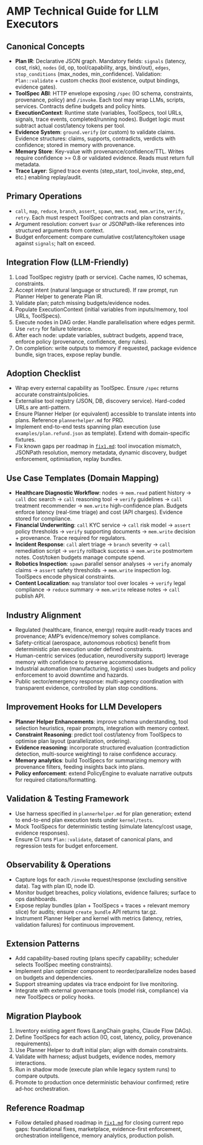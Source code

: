 # AMP Technical Guide for LLM Executors

## Canonical Concepts
- **Plan IR**: Declarative JSON graph. Mandatory fields: `signals` (latency, cost, risk), `nodes` (id, op, tool/capability, args, bind/out), `edges`, `stop_conditions` (max_nodes, min_confidence). Validation: `Plan::validate` + custom checks (tool existence, output bindings, evidence gates).
- **ToolSpec ABI**: HTTP envelope exposing `/spec` (IO schema, constraints, provenance, policy) and `/invoke`. Each tool may wrap LLMs, scripts, services. Contracts define budgets and policy hints.
- **ExecutionContext**: Runtime state (variables, ToolSpecs, tool URLs, signals, trace events, completed/running nodes). Budget logic must subtract actual cost/latency tokens per tool.
- **Evidence System**: `ground.verify` (or custom) to validate claims. Evidence structures: claims, supports, contradicts, verdicts with confidence; stored in memory with provenance.
- **Memory Store**: Key-value with provenance/confidence/TTL. Writes require confidence >= 0.8 or validated evidence. Reads must return full metadata.
- **Trace Layer**: Signed trace events (step_start, tool_invoke, step_end, etc.) enabling replay/audit.

## Primary Operations
- `call`, `map`, `reduce`, `branch`, `assert`, `spawn`, `mem.read`, `mem.write`, `verify`, `retry`. Each must respect ToolSpec contracts and plan constraints.
- Argument resolution: convert `$var` or JSONPath-like references into structured arguments from context.
- Budget enforcement: compare cumulative cost/latency/token usage against `signals`; halt on exceed.

## Integration Flow (LLM-Friendly)
1. Load ToolSpec registry (path or service). Cache names, IO schemas, constraints.
2. Accept intent (natural language or structured). If raw prompt, run Planner Helper to generate Plan IR.
3. Validate plan; patch missing budgets/evidence nodes.
4. Populate ExecutionContext (initial variables from inputs/memory, tool URLs, ToolSpecs).
5. Execute nodes in DAG order. Handle parallelisation where edges permit. Use `retry` for failure tolerance.
6. After each node: update variables, subtract budgets, append trace, enforce policy (provenance, confidence, deny rules).
7. On completion: write outputs to memory if requested, package evidence bundle, sign traces, expose replay bundle.

## Adoption Checklist
- Wrap every external capability as ToolSpec. Ensure `/spec` returns accurate constraints/policies.
- Externalise tool registry (JSON, DB, discovery service). Hard-coded URLs are anti-pattern.
- Ensure Planner Helper (or equivalent) accessible to translate intents into plans. Reference `plannerhelper.md` for PRD.
- Implement end-to-end tests spanning plan execution (use `examples/plan.refund.json` as template). Extend with domain-specific fixtures.
- Fix known gaps per roadmap in [`fix1.md`](fix1.md): tool invocation mismatch, JSONPath resolution, memory metadata, dynamic discovery, budget enforcement, optimisation, replay bundles.

## Use Case Templates (Domain Mapping)
- **Healthcare Diagnostic Workflow**: nodes -> `mem.read` patient history → `call` doc search → `call` reasoning tool → `verify` guidelines → `call` treatment recommender → `mem.write` high-confidence plan. Budgets enforce latency (real-time triage) and cost (API charges). Evidence stored for compliance.
- **Financial Underwriting**: `call` KYC service → `call` risk model → `assert` policy thresholds → `verify` supporting documents → `mem.write` decision + provenance. Trace required for regulators.
- **Incident Response**: `call` alert triage → `branch` severity → `call` remediation script → `verify` rollback success → `mem.write` postmortem notes. Cost/token budgets manage compute spend.
- **Robotics Inspection**: `spawn` parallel sensor analyses → `verify` anomaly claims → `assert` safety thresholds → `mem.write` inspection log. ToolSpecs encode physical constraints.
- **Content Localization**: `map` translator tool over locales → `verify` legal compliance → `reduce` summary → `mem.write` release notes → `call` publish API.

## Industry Alignment
- Regulated (healthcare, finance, energy) require audit-ready traces and provenance; AMP’s evidence/memory solves compliance.
- Safety-critical (aerospace, autonomous robotics) benefit from deterministic plan execution under defined constraints.
- Human-centric services (education, neurodiversity support) leverage memory with confidence to preserve accommodations.
- Industrial automation (manufacturing, logistics) uses budgets and policy enforcement to avoid downtime and hazards.
- Public sector/emergency response: multi-agency coordination with transparent evidence, controlled by plan stop conditions.

## Improvement Hooks for LLM Developers
- **Planner Helper Enhancements**: improve schema understanding, tool selection heuristics, repair prompts, integration with memory context.
- **Constraint Reasoning**: predict tool cost/latency from ToolSpecs to optimise plan layout (parallelization, ordering).
- **Evidence reasoning**: incorporate structured evaluation (contradiction detection, multi-source weighting) to raise confidence accuracy.
- **Memory analytics**: build ToolSpecs for summarizing memory with provenance filters, feeding insights back into plans.
- **Policy enforcement**: extend PolicyEngine to evaluate narrative outputs for required citations/formatting.

## Validation & Testing Framework
- Use harness specified in `plannerhelper.md` for plan generation; extend to end-to-end plan execution tests under `kernel/tests`.
- Mock ToolSpecs for deterministic testing (simulate latency/cost usage, evidence responses).
- Ensure CI runs `Plan::validate`, dataset of canonical plans, and regression tests for budget enforcement.

## Observability & Operations
- Capture logs for each `/invoke` request/response (excluding sensitive data). Tag with plan ID, node ID.
- Monitor budget breaches, policy violations, evidence failures; surface to ops dashboards.
- Expose replay bundles (plan + ToolSpecs + traces + relevant memory slice) for audits; ensure `create_bundle` API returns tar.gz.
- Instrument Planner Helper and kernel with metrics (latency, retries, validation failures) for continuous improvement.

## Extension Patterns
- Add capability-based routing (plans specify capability; scheduler selects ToolSpec meeting constraints).
- Implement plan optimizer component to reorder/parallelize nodes based on budgets and dependencies.
- Support streaming updates via trace endpoint for live monitoring.
- Integrate with external governance tools (model risk, compliance) via new ToolSpecs or policy hooks.

## Migration Playbook
1. Inventory existing agent flows (LangChain graphs, Claude Flow DAGs).
2. Define ToolSpecs for each action (IO, cost, latency, policy, provenance requirements).
3. Use Planner Helper to draft initial plan; align with domain constraints.
4. Validate with harness; adjust budgets, evidence nodes, memory interactions.
5. Run in shadow mode (execute plan while legacy system runs) to compare outputs.
6. Promote to production once deterministic behaviour confirmed; retire ad-hoc orchestration.

## Reference Roadmap
- Follow detailed phased roadmap in [`fix1.md`](fix1.md) for closing current repo gaps: foundational fixes, marketplace, evidence-first enforcement, orchestration intelligence, memory analytics, production polish.

